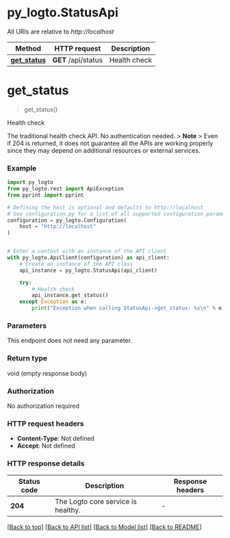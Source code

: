 # py_logto.StatusApi

All URIs are relative to *http://localhost*

Method | HTTP request | Description
------------- | ------------- | -------------
[**get_status**](StatusApi.md#get_status) | **GET** /api/status | Health check


# **get_status**
> get_status()

Health check

The traditional health check API. No authentication needed.  > **Note** > Even if 204 is returned, it does not guarantee all the APIs are working properly since they may depend on additional resources or external services.

### Example


```python
import py_logto
from py_logto.rest import ApiException
from pprint import pprint

# Defining the host is optional and defaults to http://localhost
# See configuration.py for a list of all supported configuration parameters.
configuration = py_logto.Configuration(
    host = "http://localhost"
)


# Enter a context with an instance of the API client
with py_logto.ApiClient(configuration) as api_client:
    # Create an instance of the API class
    api_instance = py_logto.StatusApi(api_client)

    try:
        # Health check
        api_instance.get_status()
    except Exception as e:
        print("Exception when calling StatusApi->get_status: %s\n" % e)
```



### Parameters

This endpoint does not need any parameter.

### Return type

void (empty response body)

### Authorization

No authorization required

### HTTP request headers

 - **Content-Type**: Not defined
 - **Accept**: Not defined

### HTTP response details

| Status code | Description | Response headers |
|-------------|-------------|------------------|
**204** | The Logto core service is healthy. |  -  |

[[Back to top]](#) [[Back to API list]](../README.md#documentation-for-api-endpoints) [[Back to Model list]](../README.md#documentation-for-models) [[Back to README]](../README.md)

